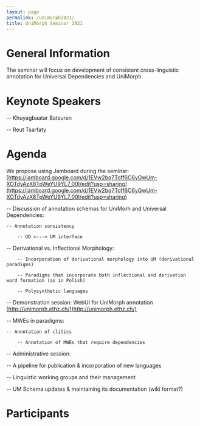 ```yaml
---
layout: page
permalink: /unimorph2021/
title: UniMorph Seminar 2021
---
```


# General Information
The seminar will focus on development of consistent cross-linguistic annotation for Universal Dependencies and UniMorph. 




# Keynote Speakers

-- Khuyagbaatar Batsuren

-- Reut Tsarfaty

# Agenda

We propose using Jamboard during the seminar: [https://jamboard.google.com/d/1EVw2bq7Toff6C6yGwUm-XOTdyAzX8TpWeYU9YL7_00I/edit?usp=sharing](https://jamboard.google.com/d/1EVw2bq7Toff6C6yGwUm-XOTdyAzX8TpWeYU9YL7_00I/edit?usp=sharing)

-- Discussion of annotation schemas for UniMorh and Universal Dependencies:

	-- Annotation consistency

        -- UD <---> UM interface


-- Derivational vs. Inflectional Morphology:

        -- Incorporation of derivational morphology into UM (derivational paradigms)

        -- Paradigms that incorporate both inflectional and derivation word formation (as in Polish)

        -- Polysynthetic languages

-- Demonstration session:  WebUI for UniMorph annotation [http://unimorph.ethz.ch/](http://unimorph.ethz.ch/)

-- MWEs in paradigms:

	-- Annotation of clitics

        -- Annotation of MWEs that require dependencies

-- Administrative session:

   -- A pipeline for publication & incorporation of new languages

   -- Linguistic working groups and their management

   -- UM Schema updates & maintaining its documentation (wiki format?)

# Participants



